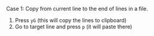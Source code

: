 Case 1:
Copy from current line to the end of lines in a file.

1. Press `yG` (this will copy the lines to clipboard)
2. Go to target line and press `p` (it will paste there)
